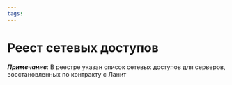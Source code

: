 ```yaml
---
tags:
---
```


# Реест сетевых доступов

**_Примечание_**: В реестре указан список сетевых доступов для серверов, восстановленных по контракту с Ланит


<br>
